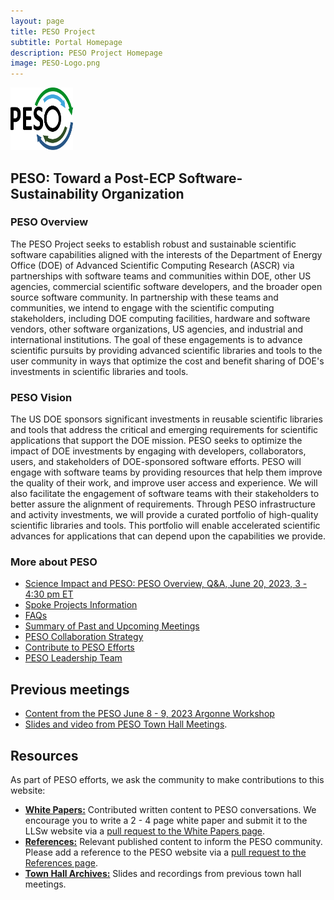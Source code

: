```yaml
---
layout: page
title: PESO Project
subtitle: Portal Homepage
description: PESO Project Homepage
image: PESO-Logo.png
---
```


<img src="PESO-Logo.png" width="100" height="100">

## PESO: Toward a Post-ECP Software-Sustainability Organization

### PESO Overview
The PESO Project seeks to establish robust and sustainable scientific software capabilities aligned with the interests of the Department of Energy Office (DOE) of Advanced Scientific Computing Research (ASCR) via partnerships with software teams and communities within DOE, other US agencies, commercial scientific software developers, and the broader open source software community. In partnership with these teams and communities, we intend to engage with the scientific computing stakeholders, including DOE computing facilities, hardware and software vendors, other software organizations, US agencies, and industrial and international institutions.  The goal of these engagements is to advance scientific pursuits by providing advanced scientific libraries and tools to the user community in ways that optimize the cost and benefit sharing of DOE's investments in scientific libraries and tools.

### PESO Vision

The US DOE sponsors significant investments in reusable scientific libraries and tools that address the critical and emerging requirements for scientific applications that support the DOE mission.  PESO seeks to optimize the impact of DOE investments by engaging with developers, collaborators, users, and stakeholders of DOE-sponsored software efforts.  PESO will engage with software teams by providing resources that help them improve the quality of their work, and improve user access and experience. We will also facilitate the engagement of software teams with their stakeholders to better assure the alignment of requirements.  Through PESO infrastructure and activity investments, we will provide a curated portfolio of high-quality scientific libraries and tools.  This portfolio will enable accelerated scientific advances for applications that can depend upon the capabilities we provide.


### More about PESO
- [Science Impact and PESO: PESO Overview, Q&A, June 20, 2023, 3 - 4:30 pm ET](PESO/PESOMeeting1.md)
 - [Spoke Projects Information](SeedProjects.md)
- [FAQs](FAQ.md)
- [Summary of Past and Upcoming Meetings](PESOTownHalls.md)
- [PESO Collaboration Strategy](PESOCollaboration.md)
- [Contribute to PESO Efforts](PESOContribute.md)
- [PESO Leadership Team](PESOTeam.md)

## Previous meetings
- [Content from the PESO June 8 - 9, 2023 Argonne Workshop](Meetings/ResourcesWorkshop1/Workshop1.md)
- [Slides and video from PESO Town Hall Meetings](PESOTownHalls.md).  
 
## Resources
As part of PESO efforts, we ask the community to make contributions to this website:
- **[White Papers:](WhitePapers/WhitePaperList.md)** Contributed written content to PESO conversations. We encourage you to write a 2 - 4 page white paper and submit it to the LLSw website via a [pull request to the White Papers page](WhitePapers/WhitePaperList.md).
- **[References:](References/ReferenceList.md)** Relevant published content to inform the PESO community. Please add a reference to the PESO website via a [pull request to the References page](References/ReferenceList.md).
- **[Town Hall Archives:](TownHallArchives/TownHallArchiveList.md)** Slides and recordings from previous town hall meetings.
